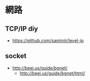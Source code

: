 # 網路

## TCP/IP diy

* https://github.com/saminiir/level-ip

## socket

* http://beej.us/guide/bgnet/
    * http://beej.us/guide/bgnet/html/
